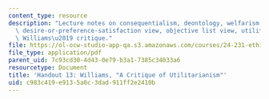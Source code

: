 ```yaml
---
content_type: resource
description: "Lecture notes on consequentialism, deontology, welfarism, hedonism,\
  \ desire-or-preference-satisfaction view, objective list view, utilitarianism, and\
  \ Williams\u2019 critique."
file: https://ol-ocw-studio-app-qa.s3.amazonaws.com/courses/24-231-ethics-fall-2009/c983c419e9135a0c3dad911ff2e2410b_MIT24_231F09_lec14.pdf
file_type: application/pdf
parent_uid: 7c93cd30-4d43-0e79-b3a1-7385c34033a6
resourcetype: Document
title: 'Handout 13: Williams, "A Critique of Utilitarianism"'
uid: c983c419-e913-5a0c-3dad-911ff2e2410b
---
```

